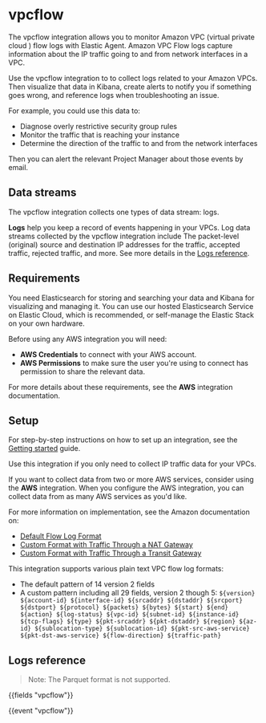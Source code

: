 # vpcflow

The vpcflow integration allows you to monitor Amazon VPC (virtual private cloud ) flow logs with Elastic Agent. Amazon VPC Flow logs capture information about the IP traffic going to and from network interfaces in a VPC.

Use the vpcflow integration to to collect logs related to your Amazon VPCs. Then visualize that data in Kibana, create alerts to notify you if something goes wrong, and reference logs when troubleshooting an issue.

For example, you could use this data to: 

* Diagnose overly restrictive security group rules
* Monitor the traffic that is reaching your instance
* Determine the direction of the traffic to and from the network interfaces

Then you can alert the relevant Project Manager about those events by email.

## Data streams

The vpcflow integration collects one types of data stream: logs.

**Logs** help you keep a record of events happening in your VPCs. 
Log data streams collected by the vpcflow integration include The packet-level (original) source and destination IP addresses for the traffic, accepted traffic, rejected traffic, and more. See more details in the [Logs reference](#logs-reference).

<!-- etc. -->

<!-- Optional notes -->

## Requirements

You need Elasticsearch for storing and searching your data and Kibana for visualizing and managing it.
You can use our hosted Elasticsearch Service on Elastic Cloud, which is recommended, or self-manage the Elastic Stack on your own hardware.

<!-- Other requirements -->

 Before using any AWS integration you will need:

 * **AWS Credentials** to connect with your AWS account.
 * **AWS Permissions** to make sure the user you're using to connect has permission to share the relevant data.

 For more details about these requirements, see the **AWS** integration documentation.

## Setup

<!-- Any prerequisite instructions -->

For step-by-step instructions on how to set up an integration, see the
[Getting started](https://www.elastic.co/guide/en/welcome-to-elastic/current/getting-started-observability.html) guide.

<!-- Additional set up instructions -->

 Use this integration if you only need to collect IP traffic data for your VPCs.

 If you want to collect data from two or more AWS services, consider using the **AWS** integration.
 When you configure the AWS integration, you can collect data from as many AWS services as you'd like.

For more information on implementation, see the Amazon documentation on:

* [Default Flow Log Format](https://docs.aws.amazon.com/vpc/latest/userguide/flow-logs.html)
* [Custom Format with Traffic Through a NAT Gateway](https://docs.aws.amazon.com/vpc/latest/userguide/flow-logs-records-examples.html)
* [Custom Format with Traffic Through a Transit Gateway](https://docs.aws.amazon.com/vpc/latest/userguide/flow-logs-records-examples.html)

This integration supports various plain text VPC flow log formats:

* The default pattern of 14 version 2 fields
* A custom pattern including all 29 fields, version 2 though 5: `${version} ${account-id} ${interface-id} ${srcaddr} ${dstaddr} ${srcport} ${dstport} ${protocol} ${packets} ${bytes} ${start} ${end} ${action} ${log-status} ${vpc-id} ${subnet-id} ${instance-id} ${tcp-flags} ${type} ${pkt-srcaddr} ${pkt-dstaddr} ${region} ${az-id} ${sublocation-type} ${sublocation-id} ${pkt-src-aws-service} ${pkt-dst-aws-service} ${flow-direction} ${traffic-path}`

## Logs reference

> Note: The Parquet format is not supported.

{{fields "vpcflow"}}

{{event "vpcflow"}}
